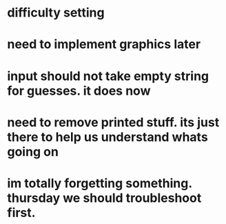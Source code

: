# difficulty setting

# need to implement graphics later
# input should not take empty string for guesses. it does now
# need to remove printed stuff. its just there to help us understand whats going on
# im totally forgetting something. thursday we should troubleshoot first.
